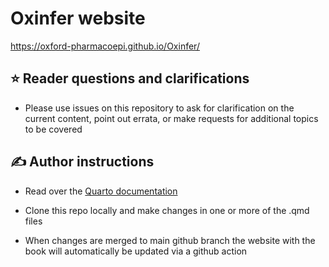 # Oxinfer website

<https://oxford-pharmacoepi.github.io/Oxinfer/>

## :star: Reader questions and clarifications

-   Please use issues on this repository to ask for clarification on the current content, point out errata, or make requests for additional topics to be covered

## ✍ Author instructions

-   Read over the [Quarto documentation](https://quarto.org/docs/books/)

-   Clone this repo locally and make changes in one or more of the .qmd files

-   When changes are merged to main github branch the website with the book will automatically be updated via a github action
